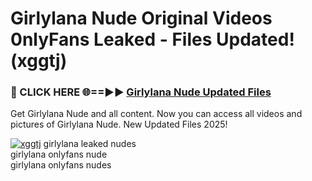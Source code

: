 # Girlylana Nude Original Videos 0nlyFans Leaked - Files Updated! (xggtj)

<h3>🔴 CLICK HERE 🌐==►► <a href="https://tinyurl.com/5h6xmrr3" rel="nofollow">Girlylana Nude Updated Files</a></h3>

Get Girlylana Nude and all content. Now you can access all videos and pictures of Girlylana Nude. New Updated Files 2025!

[![xggtj](https://i.imgur.com/KVD873Z.gif)](https://tinyurl.com/5h6xmrr3)
girlylana leaked nudes<br>
girlylana onlyfans nude<br>
girlylana onlyfans nudes